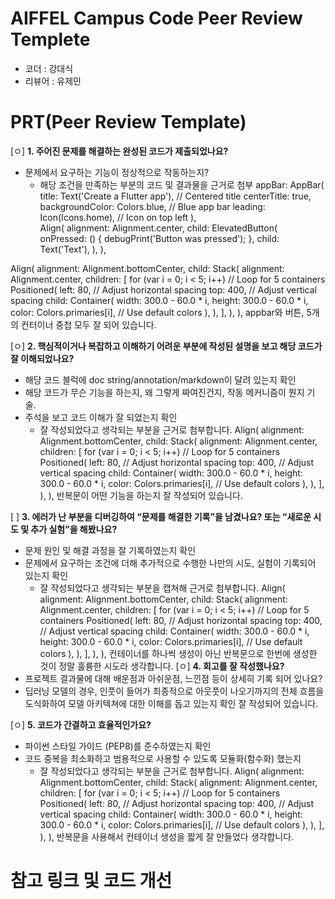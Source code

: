 # AIFFEL Campus Code Peer Review Templete
- 코더 : 강대식
- 리뷰어 : 유제민


# PRT(Peer Review Template)
[ㅇ]  **1. 주어진 문제를 해결하는 완성된 코드가 제출되었나요?**
- 문제에서 요구하는 기능이 정상적으로 작동하는지?
    - 해당 조건을 만족하는 부분의 코드 및 결과물을 근거로 첨부
 appBar: AppBar(
          title: Text('Create a Flutter app'), // Centered title
          centerTitle: true,
          backgroundColor: Colors.blue, // Blue app bar
          leading: Icon(Icons.home), // Icon on top left
        ),   
Align(
              alignment: Alignment.center,
              child: ElevatedButton(
                onPressed: () {
                  debugPrint('Button was pressed');
                },
                child: Text('Text'),
              ),
            ),

Align(
              alignment: Alignment.bottomCenter,
              child: Stack(
                alignment: Alignment.center,
                children: [
                  for (var i = 0; i < 5; i++) // Loop for 5 containers
                    Positioned(
                      left: 80, // Adjust horizontal spacing
                      top: 400, // Adjust vertical spacing
                      child: Container(
                        width: 300.0 - 60.0 * i,
                        height: 300.0 - 60.0 * i,
                        color: Colors.primaries[i], // Use default colors
                      ),
                    ),
                ],
              ),
            ),
    appbar와 버튼, 5개의 컨터이너 중첩 모두 잘 되어 있습니다. 

[ㅇ]  **2. 핵심적이거나 복잡하고 이해하기 어려운 부분에 작성된 설명을 보고 해당 코드가 잘 이해되었나요?**
- 해당 코드 블럭에 doc string/annotation/markdown이 달려 있는지 확인
- 해당 코드가 무슨 기능을 하는지, 왜 그렇게 짜여진건지, 작동 메커니즘이 뭔지 기술.
- 주석을 보고 코드 이해가 잘 되었는지 확인
    - 잘 작성되었다고 생각되는 부분을 근거로 첨부합니다.
      Align(
              alignment: Alignment.bottomCenter,
              child: Stack(
                alignment: Alignment.center,
                children: [
                  for (var i = 0; i < 5; i++) // Loop for 5 containers
                    Positioned(
                      left: 80, // Adjust horizontal spacing
                      top: 400, // Adjust vertical spacing
                      child: Container(
                        width: 300.0 - 60.0 * i,
                        height: 300.0 - 60.0 * i,
                        color: Colors.primaries[i], // Use default colors
                      ),
                    ),
                ],
              ),
            ),
  반복문이 어떤 기능을 하는지 잘 작성되어 있습니다.
        
[ ]  **3. 에러가 난 부분을 디버깅하여 “문제를 해결한 기록”을 남겼나요? 또는 “새로운 시도 및 추가 실험”을 해봤나요?**
- 문제 원인 및 해결 과정을 잘 기록하였는지 확인
- 문제에서 요구하는 조건에 더해 추가적으로 수행한 나만의 시도, 실험이 기록되어 있는지 확인
    - 잘 작성되었다고 생각되는 부분을 캡쳐해 근거로 첨부합니다.
      Align(
              alignment: Alignment.bottomCenter,
              child: Stack(
                alignment: Alignment.center,
                children: [
                  for (var i = 0; i < 5; i++) // Loop for 5 containers
                    Positioned(
                      left: 80, // Adjust horizontal spacing
                      top: 400, // Adjust vertical spacing
                      child: Container(
                        width: 300.0 - 60.0 * i,
                        height: 300.0 - 60.0 * i,
                        color: Colors.primaries[i], // Use default colors
                      ),
                    ),
                ],
              ),
            ),
      컨테이너를 하나씩 생성이 아닌 반복문으로 한번에 생성한 것이 정말 훌륭한 시도라 생각합니다.
[ㅇ]  **4. 회고를 잘 작성했나요?**
- 프로젝트 결과물에 대해 배운점과 아쉬운점, 느낀점 등이 상세히 기록 되어 있나요?
- 딥러닝 모델의 경우, 인풋이 들어가 최종적으로 아웃풋이 나오기까지의 전체 흐름을 도식화하여 모델 아키텍쳐에 대한 이해를 돕고 있는지 확인
  잘 작성되어 있습니다.

[ㅇ]  **5. 코드가 간결하고 효율적인가요?**
- 파이썬 스타일 가이드 (PEP8)를 준수하였는지 확인
- 코드 중복을 최소화하고 범용적으로 사용할 수 있도록 모듈화(함수화) 했는지
    - 잘 작성되었다고 생각되는 부분을 근거로 첨부합니다.
Align(
              alignment: Alignment.bottomCenter,
              child: Stack(
                alignment: Alignment.center,
                children: [
                  for (var i = 0; i < 5; i++) // Loop for 5 containers
                    Positioned(
                      left: 80, // Adjust horizontal spacing
                      top: 400, // Adjust vertical spacing
                      child: Container(
                        width: 300.0 - 60.0 * i,
                        height: 300.0 - 60.0 * i,
                        color: Colors.primaries[i], // Use default colors
                      ),
                    ),
                ],
              ),
            ),
반복문을 사용해서 컨테이너 생성을 짧게 잘 만들었다 생각합니다.

# 참고 링크 및 코드 개선

